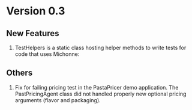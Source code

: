 Version 0.3
===========
New Features
------------
1. TestHelpers is a static class hosting helper methods to write tests for code that uses Michonne:


Others
------
1. Fix for failing pricing test in the PastaPricer demo application. The PastPricingAgent class did not handled properly new optional pricing arguments (flavor and packaging).
